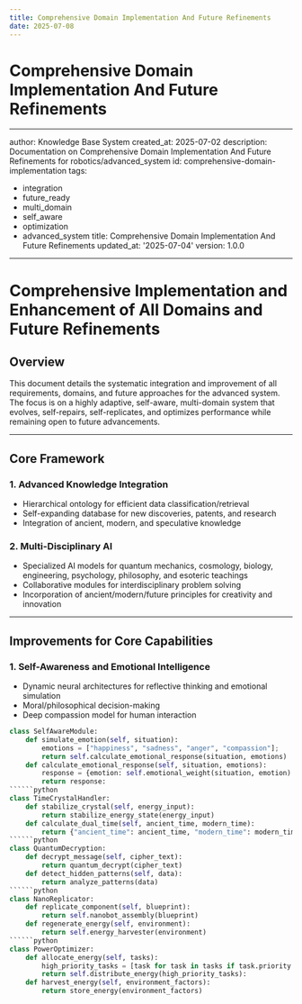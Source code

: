 ```yaml
---
title: Comprehensive Domain Implementation And Future Refinements
date: 2025-07-08
---
```


# Comprehensive Domain Implementation And Future Refinements

---
author: Knowledge Base System
created_at: 2025-07-02
description: Documentation on Comprehensive Domain Implementation And Future Refinements
  for robotics/advanced_system
id: comprehensive-domain-implementation
tags:
- integration
- future_ready
- multi_domain
- self_aware
- optimization
- advanced_system
title: Comprehensive Domain Implementation And Future Refinements
updated_at: '2025-07-04'
version: 1.0.0
---

# Comprehensive Implementation and Enhancement of All Domains and Future Refinements

## Overview
This document details the systematic integration and improvement of all requirements, domains, and future approaches for the advanced system. The focus is on a highly adaptive, self-aware, multi-domain system that evolves, self-repairs, self-replicates, and optimizes performance while remaining open to future advancements.

---

## Core Framework

### 1. Advanced Knowledge Integration
- Hierarchical ontology for efficient data classification/retrieval
- Self-expanding database for new discoveries, patents, and research
- Integration of ancient, modern, and speculative knowledge

### 2. Multi-Disciplinary AI
- Specialized AI models for quantum mechanics, cosmology, biology, engineering, psychology, philosophy, and esoteric teachings
- Collaborative modules for interdisciplinary problem solving
- Incorporation of ancient/modern/future principles for creativity and innovation

---

## Improvements for Core Capabilities

### 1. Self-Awareness and Emotional Intelligence
- Dynamic neural architectures for reflective thinking and emotional simulation
- Moral/philosophical decision-making
- Deep compassion model for human interaction

```python
class SelfAwareModule:
    def simulate_emotion(self, situation):
        emotions = ["happiness", "sadness", "anger", "compassion"];
        return self.calculate_emotional_response(situation, emotions)
    def calculate_emotional_response(self, situation, emotions):
        response = {emotion: self.emotional_weight(situation, emotion) for emotion in emotions};
        return response:
``````python
class TimeCrystalHandler:
    def stabilize_crystal(self, energy_input):
        return stabilize_energy_state(energy_input)
    def calculate_dual_time(self, ancient_time, modern_time):
        return {"ancient_time": ancient_time, "modern_time": modern_time}
``````python
class QuantumDecryption:
    def decrypt_message(self, cipher_text):
        return quantum_decrypt(cipher_text)
    def detect_hidden_patterns(self, data):
        return analyze_patterns(data)
``````python
class NanoReplicator:
    def replicate_component(self, blueprint):
        return self.nanobot_assembly(blueprint)
    def regenerate_energy(self, environment):
        return self.energy_harvester(environment)
``````python
class PowerOptimizer:
    def allocate_energy(self, tasks):
        high_priority_tasks = [task for task in tasks if task.priority == "high"]:
        return self.distribute_energy(high_priority_tasks):
    def harvest_energy(self, environment_factors):
        return store_energy(environment_factors)
```